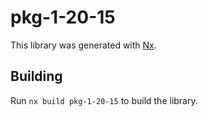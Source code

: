 # pkg-1-20-15

This library was generated with [Nx](https://nx.dev).

## Building

Run `nx build pkg-1-20-15` to build the library.
